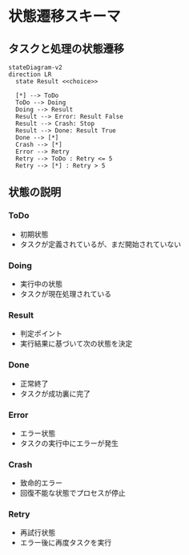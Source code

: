 # 状態遷移スキーマ

## タスクと処理の状態遷移

```mermaid
stateDiagram-v2
direction LR
  state Result <<choice>>

  [*] --> ToDo
  ToDo --> Doing
  Doing --> Result
  Result --> Error: Result False
  Result --> Crash: Stop
  Result --> Done: Result True
  Done --> [*]
  Crash --> [*]
  Error --> Retry
  Retry --> ToDo : Retry <= 5
  Retry --> [*] : Retry > 5
```

## 状態の説明

### ToDo
- 初期状態
- タスクが定義されているが、まだ開始されていない

### Doing
- 実行中の状態
- タスクが現在処理されている

### Result
- 判定ポイント
- 実行結果に基づいて次の状態を決定

### Done
- 正常終了
- タスクが成功裏に完了

### Error
- エラー状態
- タスクの実行中にエラーが発生

### Crash
- 致命的エラー
- 回復不能な状態でプロセスが停止

### Retry
- 再試行状態
- エラー後に再度タスクを実行 
